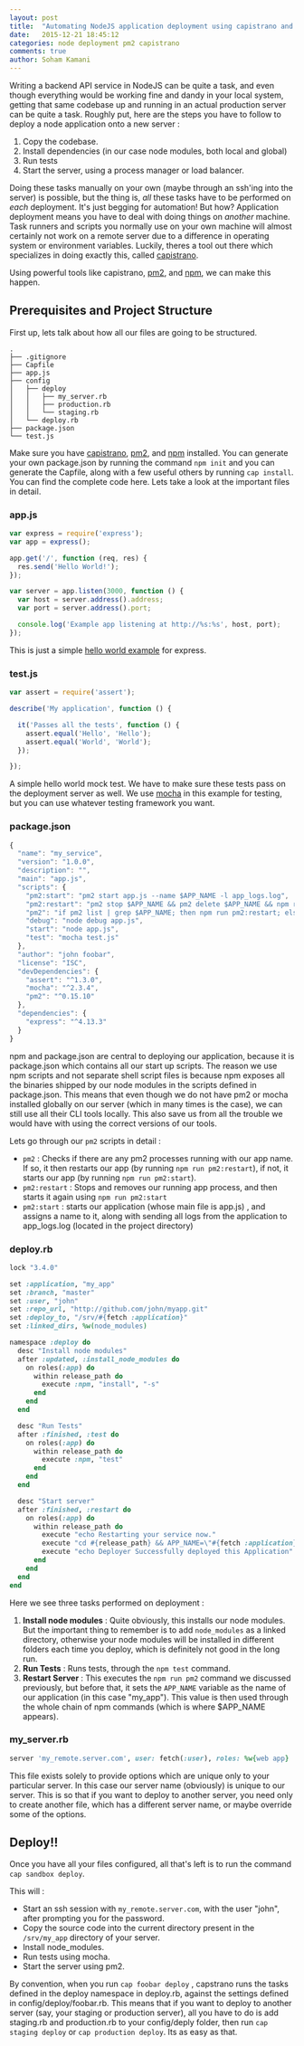 ```yaml
---
layout: post
title:  "Automating NodeJS application deployment using capistrano and pm2"
date:   2015-12-21 18:45:12
categories: node deployment pm2 capistrano
comments: true
author: Soham Kamani
---
```


Writing a backend API service in NodeJS can be quite a task, and even though everything would be working fine and dandy in your local system, getting that same codebase up and running in an actual production server can be quite a task. Roughly put, here are the steps you have to follow to deploy a node application onto a new server :

1. Copy the codebase.
2. Install dependencies (in our case node modules, both local and global)
3. Run tests
4. Start the server, using a process manager or load balancer.

Doing these tasks manually on your own (maybe through an ssh'ing into the server) is possible, but the thing is, *all* these tasks have to be performed on *each* deployment. It's just begging for automation! But how? Application deployment means you have to deal with doing things on *another* machine. Task runners and scripts you normally use on your own machine will almost certainly not work on a remote server due to a difference in operating system or environment variables. Luckily, theres a tool out there which specializes in doing exactly this, called [capistrano](http://capistranorb.com/#).

Using powerful tools like capistrano, [pm2](https://github.com/Unitech/pm2), and [npm](https://www.npmjs.com/), we can make this happen.

## Prerequisites and Project Structure

First up, lets talk about how all our files are going to be structured.

```text
.
├── .gitignore
├── Capfile
├── app.js
├── config
│   ├── deploy
│   │   ├── my_server.rb
│   │   ├── production.rb
│   │   └── staging.rb
│   └── deploy.rb
├── package.json
└── test.js
```
Make sure you have [capistrano](http://capistranorb.com/#), [pm2](https://github.com/Unitech/pm2), and [npm](https://www.npmjs.com/) installed. You can generate your own package.json by running the command ```npm init``` and you can generate the Capfile, along with a few useful others by running ```cap install```.
You can find the complete code here.
Lets take a look at the important files in detail.

### app.js

```js
var express = require('express');
var app = express();

app.get('/', function (req, res) {
  res.send('Hello World!');
});

var server = app.listen(3000, function () {
  var host = server.address().address;
  var port = server.address().port;

  console.log('Example app listening at http://%s:%s', host, port);
});
```
This is just a simple [hello world example](http://expressjs.com/en/starter/hello-world.html) for express.

### test.js

```js
var assert = require('assert');

describe('My application', function () {

  it('Passes all the tests', function () {
    assert.equal('Hello', 'Hello');
    assert.equal('World', 'World');
  });

});
```
A simple hello world mock test. We have to make sure these tests pass on the deployment server as well. We use [mocha](https://mochajs.org/) in this example for testing, but you can use whatever testing framework you want.

### package.json

```js
{
  "name": "my_service",
  "version": "1.0.0",
  "description": "",
  "main": "app.js",
  "scripts": {
    "pm2:start": "pm2 start app.js --name $APP_NAME -l app_logs.log",
    "pm2:restart": "pm2 stop $APP_NAME && pm2 delete $APP_NAME && npm run pm2:start",
    "pm2": "if pm2 list | grep $APP_NAME; then npm run pm2:restart; else npm run pm2:start; fi",
    "debug": "node debug app.js",
    "start": "node app.js",
    "test": "mocha test.js"
  },
  "author": "john foobar",
  "license": "ISC",
  "devDependencies": {
    "assert": "^1.3.0",
    "mocha": "^2.3.4",
    "pm2": "^0.15.10"
  },
  "dependencies": {
    "express": "^4.13.3"
  }
}
```

npm and package.json are central to deploying our application, because it is package.json which contains all our start up scripts. The reason we use npm scripts and not separate shell script files is because npm exposes all the binaries shipped by our node modules in the scripts defined in package.json. This means that even though we do not have pm2 or mocha installed globally on our server (which in many times is the case), we can still use all their CLI tools locally. This also save us from all the trouble we would have with using the correct versions of our tools.

Lets go through our ```pm2``` scripts in detail :
- ```pm2``` : Checks if there are any pm2 processes running with our app name. If so, it then restarts our app (by running ```npm run pm2:restart```), if not, it starts our app (by running ```npm run pm2:start```).
-  ```pm2:restart``` : Stops and removes our running app process, and then starts it again using ```npm run pm2:start```
- ```pm2:start``` : starts our application (whose main file is app.js) , and assigns a name to it, along with sending all logs from the application to app_logs.log (located in the project directory)

### deploy.rb

```ruby
lock "3.4.0"

set :application, "my_app"
set :branch, "master"
set :user, "john"
set :repo_url, "http://github.com/john/myapp.git"
set :deploy_to, "/srv/#{fetch :application}"
set :linked_dirs, %w(node_modules)

namespace :deploy do
  desc "Install node modules"
  after :updated, :install_node_modules do
    on roles(:app) do
      within release_path do
        execute :npm, "install", "-s"
      end
    end
  end

  desc "Run Tests"
  after :finished, :test do
    on roles(:app) do
      within release_path do
        execute :npm, "test"
      end
    end
  end

  desc "Start server"
  after :finished, :restart do
    on roles(:app) do
      within release_path do
        execute "echo Restarting your service now."
        execute "cd #{release_path} && APP_NAME=\"#{fetch :application}\" npm run pm2"
        execute "echo Deployer Successfully deployed this Application"
      end
    end
  end
end
```

Here we see three tasks performed on deployment :  

1. **Install node modules** : Quite obviously, this installs our node modules. But the important thing to remember is to add ```node_modules``` as a linked directory, otherwise your node modules will be installed in different folders each time you deploy, which is definitely not good in the long run.  
2. **Run Tests** : Runs tests, through the ```npm test``` command.  
3. **Restart Server** : This executes the ```npm run pm2``` command we discussed previously, but before that, it sets the ```APP_NAME```   variable as the name of our application (in this case "my_app"). This value is then used through the whole chain of npm commands (which is where $APP_NAME appears).  

### my_server.rb

```ruby
server 'my_remote.server.com', user: fetch(:user), roles: %w{web app}
```
This file exists solely to provide options which are unique only to your particular server. In this case our server name (obviously) is unique to our server. This is so that if you want to deploy to another server, you need only to create another file, which has a different server name, or maybe override some of the options.

## Deploy!!

Once you have all your files configured, all that's left is to run the command ```cap sandbox deploy```.

This will :
- Start an ssh session with ```my_remote.server.com```, with the user "john", after prompting you for the password.
- Copy the source code into the current directory present in the ```/srv/my_app``` directory of your server.
- Install node_modules.
- Run tests using mocha.
- Start the server using pm2.

By convention, when you run ```cap foobar deploy``` , capstrano runs the tasks defined in the deploy namespace in deploy.rb, against the settings defined in config/deploy/foobar.rb. This means that if you want to deploy to another server (say, your staging or production server), all you have to do is add staging.rb and production.rb to your config/deply folder, then run ```cap staging deploy``` or ```cap production deploy```. Its as easy as that.
